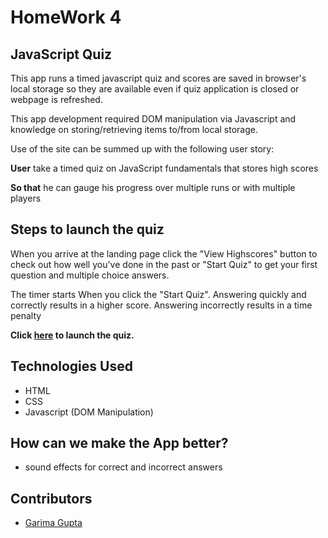 # HomeWork 4
## JavaScript Quiz 

This app runs a timed javascript quiz and scores are saved in browser's local storage so they are available even if quiz application is closed or webpage is refreshed.  

This app development required DOM manipulation via Javascript and knowledge on storing/retrieving items to/from local storage.

Use of the site can be summed up with the following user story:

**User** take a timed quiz on JavaScript fundamentals that stores high scores

**So that** he can gauge his progress over multiple runs or with multiple players


## Steps to launch the quiz

When you arrive at the landing page click the "View Highscores" button to check out how well you've done in the past or "Start Quiz" to get your first question and multiple choice answers.

The timer starts When you click the "Start Quiz".  Answering quickly and correctly results in a higher score. Answering incorrectly results in a time penalty 

**Click [here](https://garimaggupta.github.io/hw4/) to launch the quiz.**

## Technologies Used

* HTML
* CSS
* Javascript (DOM Manipulation)

## How can we make the App better?

* sound effects for correct and incorrect answers

## Contributors
* [Garima Gupta](https://github.com/garimaggupta)
